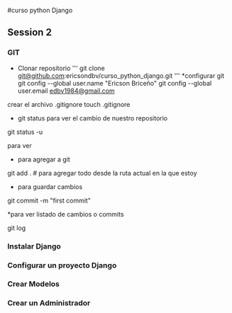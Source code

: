 #curso python Django

## Session 2
### GIT
* Clonar repositorio
'''
git clone git@github.com:ericsondbv/curso_python_django.git
'''
*configurar git
git config --global user.name "Ericson Briceño"
git config --global user.email edbv1984@gmail.com


crear el archivo .gitignore
touch .gitignore

* git status
para ver el cambio de nuestro repositorio

git status -u

para ver 

* para agregar a git

git add .   # para agregar todo desde la ruta actual en la que estoy

* para guardar cambios

git commit -m "first commit"

*para ver listado de cambios o commits

git log 
### Instalar Django
### Configurar un proyecto Django
### Crear Modelos
### Crear un Administrador
